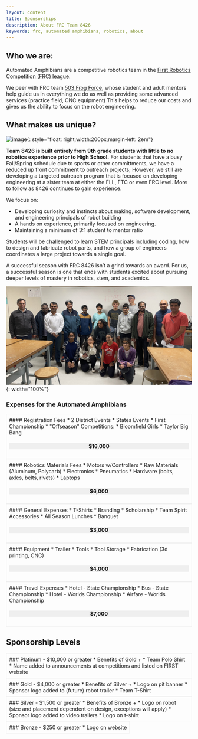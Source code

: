 ```yaml
---
layout: content
title: Sponsorships 
description: About FRC Team 8426 
keywords: frc, automated amphibians, robotics, about
---
```

## Who we are:
Automated Amphibians are a competitive robotics team in the [First Robotics Competition (FRC) league](https://www.firstinspires.org/robotics/frc).

We peer with FRC team [503 Frog Force](https://frogforce503.org/), whose student and adult mentors help guide us in everything we do as well as providing some advanced services (practice field, CNC equipment) This helps to reduce our costs and gives us the ability to focus on the robot engineering.

## What makes us unique?

![image]({{site.baseurl}}/assets/centered-logo-trimmed.jpg){: style="float: right;width:200px;margin-left: 2em"}

**Team 8426 is built entirely from 9th grade students with little to no robotics experience prior to High School.** For students that have a busy Fall/Spring schedule due to sports or other committments, we have a reduced up front commitment to outreach projects; However, we still are developing a targeted outreach program that is focused on developing engineering at a sister team at either the FLL, FTC or even FRC level. More to follow as 8426 continues to gain experience.

We focus on:
* Developing curiosity and instincts about making, software development, and engineering principals of robot building
* A hands on experience, primarily focused on engineering.
* Maintaining a minimum of 3:1 student to mentor ratio

Students will be challenged to learn STEM principals including coding, how to design and fabricate robot parts, and how a group of engineers coordinates a large project towards a single goal. 

A successful season with FRC 8426 isn’t a grind towards an award. For us, a successful season is one that ends with students excited about pursuing deeper levels of mastery in robotics, stem, and academics.

![team picture](assets/team-pic.jpg){: width="100%"}

### Expenses for the Automated Amphibians

<style>
.box {
    display: inline-block;
    border: solid 1px #eee;
    padding: 0.5em;
}
.box h4 {
    background: #efefef;
    text-align: center;
    
}
</style>
<div class="box" markdown=1>
#### Registration Fees 
* 2 District Events
* States Events
* First Championship
* &quot;Offseason&quot; Competitions:
    * Bloomfield Girls
    * Taylor Big Bang

#### $16,000
</div>
<div class="box" markdown=1>
#### Robotics Materials Fees
* Motors w/Controllers
* Raw Materials (Aluminum, Polycarb)
* Electronics
* Pneumatics
* Hardware (bolts, axles, belts, rivets)
* Laptops

#### $6,000
</div>

<div class="box" markdown=1>
#### General Expenses
* T-Shirts
* Branding
* Scholarship
* Team Spirit Accessories
* All Season Lunches
* Banquet

#### $3,000
</div>

<div class="box" markdown=1>
#### Equipment
* Trailer
* Tools
* Tool Storage
* Fabrication (3d printing, CNC)

#### $4,000
</div>


<div class="box" markdown=1>
#### Travel Expenses
* Hotel - State Championship
* Bus - State Championship
* Hotel - Worlds Championship
* Airfare - Worlds Championship

#### $7,000
</div>

## Sponsorship Levels
<div class="box" markdown=1>
### Platinum - $10,000 or greater
* Benefits of Gold + 
* Team Polo Shirt
* Name added to announcements at competitions and listed on FIRST website
</div>

<div class="box" markdown=1>
### Gold - $4,000 or greater
* Benefits of Silver + 
* Logo on pit banner
* Sponsor logo added to (future) robot trailer
* Team T-Shirt
</div>

<div class="box" markdown=1>
### Silver - $1,500 or greater
* Benefits of Bronze + 
* Logo on robot (size and placement dependent on design, exceptions will apply)
* Sponsor logo added to video trailers
* Logo on t-shirt
</div>

<div class="box" markdown=1>
### Bronze - $250 or greater 
* Logo on website
</div>
